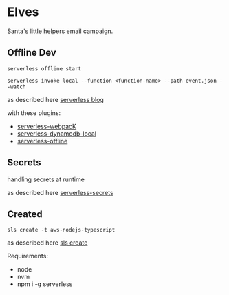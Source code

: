 # Elves

Santa's little helpers email campaign.

## Offline Dev

`serverless offline start`

`serverless invoke local --function <function-name> --path event.json --watch`

as described here [serverless blog](https://www.serverless.com/plugins/serverless-webpack)

with these plugins:
* [serverless-webpacK](https://github.com/serverless-heaven/serverless-webpacK)
* [serverless-dynamodb-local](https://github.com/99xt/serverless-dynamodb-local)
* [serverless-offline](https://github.com/dherault/serverless-offline)

## Secrets

handling secrets at runtime 

as described here [serverless-secrets](https://github.com/trek10inc/serverless-secrets)

## Created

`sls create -t aws-nodejs-typescript`

as described here [sls create](https://www.serverless.com/framework/docs/providers/aws/cli-reference/create/)

Requirements:

- node
- nvm
- npm i -g serverless
